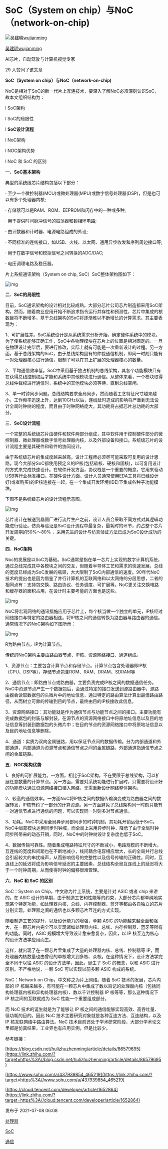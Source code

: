 # SoC（System on chip）与NoC（network-on-chip)

[![吴建明wujianming](https://pica.zhimg.com/v2-28c009e0dd42aec7069702709fd40989_l.jpg?source=172ae18b)](https://www.zhihu.com/people/wujianming_110117)

[吴建明wujianming](https://www.zhihu.com/people/wujianming_110117)

AI芯片，自动驾驶与计算机视觉专家

29 人赞同了该文章

**SoC（System on chip）与NoC（network-on-chip)**

NoC是相对于SoC的新一代片上互连技术，要深入了解NoC必须深刻认识SoC，故本文组织结构为：

l SoC架构

l SoC的局限性

l **SoC设计流程**

l NoC架构

l NOC架构优势

l NoC 和 SoC 的区别

**一．SoC基本架构**

典型的系统级芯片结构包括以下部分：

· 至少一个微控制器(MCU)或微处理器(MPU)或数字信号处理器(DSP)，但是也可以有多个处理器内核;

· 存储器可以是RAM、ROM、EEPROM和闪存中的一种或多种;

· 用于提供时间脉冲信号的振荡器和锁相环电路;

· 由计数器和计时器、电源电路组成的外设;

· 不同标准的连线接口，如USB、火线、以太网、通用异步收发和序列周边接口等;

· 用于在数字信号和模拟信号之间转换的ADC/DAC;

· 电压调理电路及稳压器。

片上系统通讯架构（System on chip, SoC）SoC整体架构图如下：

![img](https://pic4.zhimg.com/80/v2-ea001698660a99bc8f443d4994b85863_720w.webp)

**二．SoC的局限性**

目前，SoC通讯架构的设计相对比较成熟。大部分芯片公司芯片制造都采用SoC架构。然而，随着商业应用开始不断追求指令运行并存性和预测性，芯片中集成的核数目将不断增多，基于总线架构的SoC将逐渐难以不断增长的计算需求。其主要表现为：

1、可扩展性差。SoC系统设计是从系统需求分析开始，确定硬件系统中的模块。为了使系统能够正确工作，SoC中各物理模块在芯片上的位置是相对固定的。一旦在物理设计完毕后，要进行修改，实际上就有可能是一次重新设计的过程。另一方面，基于总线架构的SoC，由于总线架构固有的仲裁通信机制，即同一时刻只能有一对处理器核心进行通信，限制了可以在其上扩展的处理器核心的数量。

2、平均通信效率低。SoC中采用基于独占机制的总线架构，其各个功能模块只有在获得总线控制权后才能和系统中其他模块进行通信。从整体来看，一个模块取得总线仲裁权进行通信时，系统中的其他模块必须等待，直到总线空闲。

3、单一时钟同步问题。总线结构要求全局同步，然而随着工艺特征尺寸越来越小，工作频率迅速上升，达到10GHz以后，连线延时造成的影响将严重到无法设计全局时钟树的程度，而且由于时钟网络庞大，其功耗将占据芯片总功耗的大部分。

三．**SoC设计流程**

一个完整的系统级芯片由硬件和软件两部分组成，其中软件用于控制硬件部分的微控制器、微处理器或数字信号处理器内核，以及外部设备和接口。系统级芯片的设计流程主要是其硬件和软件的协同设计。

由于系统级芯片的集成度越来越高，设计工程师必须尽可能采取可复用的设计思路。现今大部分SoC都使用预定义的IP核(包括软核、硬核和固核)，以可复用设计的方式来完成快速设计。在软件开发方面，协议栈是一个重要的概念，它用来驱动USB等行业标准接口。在硬件设计方面，设计人员通常使用EDA工具将已经设计好(或者购买)的IP核连接在一起，在一个集成开发环境(IDE)下集成各种子功能模块。

下图不是系统级芯片的设计流程示意图。

![img](https://pic2.zhimg.com/80/v2-afa7f25c649422a8d7e6d9285750fe4d_720w.webp)

芯片设计在被送到晶圆厂进行流片生产之前，设计人员会采取不同方式对其逻辑功能进行验证。仿真与验证是SoC设计流程中最复杂，最耗时的环节，约占整个芯片开发周期的50%～80% ，采用先进的设计与仿真验证方法已成为SoC设计成功的关键。

**四．NoC架构**

Noc的发展是以SoC为基础。SoC通常是指在单一芯片上实现的数字计算机系统，通过总线完成其中各模块之间的交互，但随着半导体工艺和需求的快速发展，总线的宽度已经成为SoC发展的瓶颈，大大限制了SoC内部通信的速度。90年代NoC技术的提出也是因为借鉴了并行计算机的互联网络和以太网络的分层思想，二者的相同点有：支持包交换、路由协议、任务调度、可扩展等。NoC更关注交换电路和缓存器的面积占用，在设计时主要考量的方面也是这些。

![img](https://pic1.zhimg.com/80/v2-e126d6e8022dd26773c928160af68718_720w.webp)

NoC将宏观网络的通讯措施应用于芯片上，每个核当做一个独立的单元，IP核经过网络接口与特定的路由器相连。将IP核之间的通信转换为路由器与路由器的通信。通常情况下的NoC架构如下图所示：

![img](https://pic2.zhimg.com/80/v2-7d99a25b9909fae7613ba260f42bd065_720w.webp)

R为路由节点，IP为计算节点。

传统的NoC架构主要由路由器节点、IP核、资源网络接口、通道组成。

1、资源节点：主要包含计算节点和存储节点。计算节点包含处理器即IP核（CPU、DSP等），存储节点包含ROM、RAM、DRAM、SDRAM等

2、通信节点：即路由节点或路由器，主要负责完成IP核之间的数据通信任务。NoC中资源节点产生一个数据包后，会通过特定的接口发送到源路由器中，源路由器会读取数据包的头微片中的地址信息，通过特定的路由算法计算出最佳路由路径，从而树立可靠的传输到目的节点，最终由目的IP核接收此信息。

3、资源网络接口：其功能就是作为通信节点与功能节点之间的接口。主要功能有完成数据包的封装与解封装，在源节点的资源网络接口中将原地址信息以及目的地址信息等封装到数据包的头微片中；在目的节点的资源网络接口中将原地址信息以及目的地址信息等删除。

4、通道：实质为双向金属链路，用以保证节点间的数据传输。分为内部通道和外部通道，内部通道为资源节点和通信节点之间的金属链路，外部通道指通信节点之间的金属链路。

**五．NOC架构优势**

1、良好的可扩展能力。一方面，相比于SoC架构，不在受限于总线架构，可以扩展任意数量的计算节点。另一方面，需要对系统功能进行扩展时，只需要将设计好的功能模块通过资源网络接口植入网络，无需重新设计网络整体架构。

2、较高的通信效率。一方面NoC将IP核之间的数据传输演变成为路由器之间的数据转发，IP核节约了一部分的计算资源。另一方面避免了总线架构同一时刻只能有一对通信节点进行通信的问题，可以实现同一时刻多对节点通信。

3、功耗。NoC中采用全局异步局部同步的时钟机制，其功耗开销远低于SoC。NoC中局部模块运用同步时钟域，而全局上采用异步时钟，降低了由于全局时钟同步所带来的动态开销，同时，NoC中的时钟树设计复杂度也低于SoC。

4、数据传输可靠性。随着集成电路特征尺寸的不断减小，电路规模的不断增大，互连线的宽度和间距也在不断地减小，线间耦合电容相应增大，长的全局并行总线会引起较大的串扰噪声，从而影响信号的完整性以及信号传输的正确性。同时，互连线上的延迟将成为影响信号延迟的主要因素，总线结构全局互连线上的延迟将大于一个时钟周期，从而使得时钟的偏移很难管理。

**六．NoC 和 SoC 的区别**

SoC：System on Chip，中文称为片上系统，主要是针对 ASIC 或者 chip 来讲的。在 ASIC 设计的早期，由于制造工艺和性能等的约束，大部分芯片都单纯地实现某个特定功能，如处理器内核、总线、内存控制器、蓝牙等都由各自独立的芯片分别实现，处理器之间的通信也以多颗芯片互连的方式实现。

随着制造工艺的提升，以及设计能力的增强，单颗 ASIC 的功能越来越全面和强大，在一颗芯片内完全可以实现诸如处理器内核、总线、内存控制器、蓝牙等所有的功能。同时，ASIC 规模增大导致设计愈来愈复杂，因此，以 IP 核互连为核心的设计方法学应用而生。

这样，就出现了在一颗芯片里集成了大量的处理器内核、总线、控制器等 IP，而处理器内核数量也由曾经的单核增大到多核、众核。在这种情况下，设计方法学完全不同于以往 ASIC 的设计方法学，因此，诞生了 SoC 的概念，以和 ASIC 进行区别。不严格地说，一颗 SoC 可以实现以前多颗 ASIC 构成的系统。

NoC：Network on Chip，中文称之为片上网络。随着 SoC 技术的发展，芯片内部的 IP 核越来越多，有可能在一颗芯片中集成了数以百记的处理器内核（包括同构处理器内核和异构处理器内核）、数以千计控制器 IP 核等等，那么这种情况下 IP 核之间的互联就成为 SoC 性能一个重要组成部分。

而 NoC 技术的诞生就是为了能够让 IP 核之间的通信能够实现高效、高吞吐量、低功耗的目的。因此 NoC 技术主要研究对象就是各种互连方法、互连结构，以及 IP 核互联网络中路由算法。NoC 技术目前还处于学术研究阶段，大部分学术论文里都是仿真结果，工业界也有应用实例，但是比较少。

参考链接：

[https://blog.csdn.net/hulizhuzhenming/article/details/86579695](https://link.zhihu.com/?target=https%3A//blog.csdn.net/hulizhuzhenming/article/details/86579695)

[https://www.sohu.com/a/437939854_465219](https://link.zhihu.com/?target=https%3A//www.sohu.com/a/437939854_465219)

[https://cloud.tencent.com/developer/article/1652864](https://link.zhihu.com/?target=https%3A//cloud.tencent.com/developer/article/1652864)

发布于 2021-07-08 06:08

[处理器](https://www.zhihu.com/topic/19612331)

[SoC](https://www.zhihu.com/topic/19681915)

[通信](https://www.zhihu.com/topic/19560870)